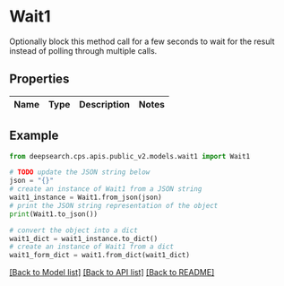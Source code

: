 # Wait1

Optionally block this method call for a few seconds to wait for the result instead of polling through multiple calls.

## Properties

Name | Type | Description | Notes
------------ | ------------- | ------------- | -------------

## Example

```python
from deepsearch.cps.apis.public_v2.models.wait1 import Wait1

# TODO update the JSON string below
json = "{}"
# create an instance of Wait1 from a JSON string
wait1_instance = Wait1.from_json(json)
# print the JSON string representation of the object
print(Wait1.to_json())

# convert the object into a dict
wait1_dict = wait1_instance.to_dict()
# create an instance of Wait1 from a dict
wait1_form_dict = wait1.from_dict(wait1_dict)
```
[[Back to Model list]](../README.md#documentation-for-models) [[Back to API list]](../README.md#documentation-for-api-endpoints) [[Back to README]](../README.md)


